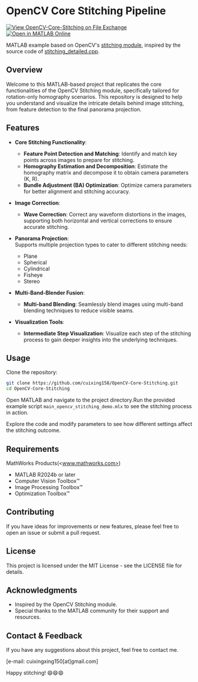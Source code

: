 # OpenCV Core Stitching Pipeline

[![View OpenCV-Core-Stitching on File Exchange](https://www.mathworks.com/matlabcentral/images/matlab-file-exchange.svg)](https://ww2.mathworks.cn/matlabcentral/fileexchange/180332-opencv-core-stitching)
[![Open in MATLAB Online](https://www.mathworks.com/images/responsive/global/open-in-matlab-online.svg)](https://matlab.mathworks.com/open/github/v1?repo=cuixing158/OpenCV-Core-Stitching&file=main_opencv_stitching_demo.mlx)

MATLAB example based on OpenCV's [stitching module](https://github.com/opencv/opencv/tree/4.x/modules/stitching), inspired by the source code of [stitching_detailed.cpp](https://github.com/opencv/opencv/blob/4.x/samples/cpp/stitching_detailed.cpp).

## Overview

Welcome to this MATLAB-based project that replicates the core functionalities of the OpenCV Stitching module, specifically tailored for rotation-only homography scenarios. This repository is designed to help you understand and visualize the intricate details behind image stitching, from feature detection to the final panorama projection.

## Features

- **Core Stitching Functionality**:  
  - **Feature Point Detection and Matching**: Identify and match key points across images to prepare for stitching.  
  - **Homography Estimation and Decomposition**: Estimate the homography matrix and decompose it to obtain camera parameters (K, R).  
  - **Bundle Adjustment (BA) Optimization**: Optimize camera parameters for better alignment and stitching accuracy.  

- **Image Correction**:  
  - **Wave Correction**: Correct any waveform distortions in the images, supporting both horizontal and vertical corrections to ensure accurate stitching.  

- **Panorama Projection**:  
  Supports multiple projection types to cater to different stitching needs:  
  - Plane  
  - Spherical  
  - Cylindrical  
  - Fisheye  
  - Stereo  

- **Multi-Band-Blender Fusion**:  
  - **Multi-band Blending**: Seamlessly blend images using multi-band blending techniques to reduce visible seams.  

- **Visualization Tools**:  
  - **Intermediate Step Visualization**: Visualize each step of the stitching process to gain deeper insights into the underlying techniques.  

## Usage

Clone the repository:

```bash
git clone https://github.com/cuixing158/OpenCV-Core-Stitching.git
cd OpenCV-Core-Stitching
```

Open MATLAB and navigate to the project directory.Run the provided example script `main_opencv_stitching_demo.mlx` to see the stitching process in action.

Explore the code and modify parameters to see how different settings affect the stitching outcome.

## Requirements

MathWorks Products(<www.mathworks.com>)

- MATLAB R2024b or later  
- Computer Vision Toolbox™
- Image Processing Toolbox™
- Optimization Toolbox™

## Contributing

If you have ideas for improvements or new features, please feel free to open an issue or submit a pull request.

## License

This project is licensed under the MIT License - see the LICENSE file for details.

## Acknowledgments

- Inspired by the OpenCV Stitching module.
- Special thanks to the MATLAB community for their support and resources.

## Contact & Feedback

If you have any suggestions about this project, feel free to contact me.

[e-mail: cuixingxing150[at]gmail.com]

Happy stitching! :smile::smile::smile:

